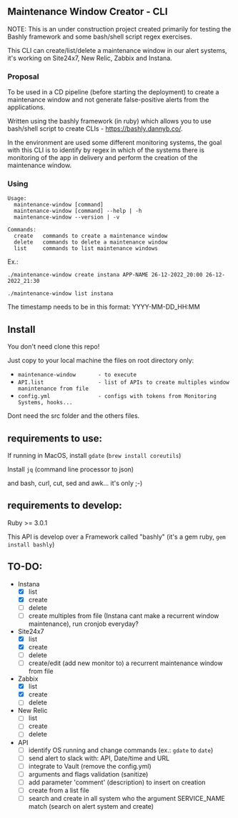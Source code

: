 ## Maintenance Window Creator - CLI

NOTE: This is an under construction project created primarily for testing the Bashly framework and some bash/shell script regex exercises.

This CLI can create/list/delete a maintenance window in our alert systems, it's working on Site24x7, New Relic, Zabbix and Instana.




### Proposal

To be used in a CD pipeline (before starting the deployment) to create a maintenance window and not generate false-positive alerts from the applications.

Written using the bashly framework (in ruby) which allows you to use bash/shell script to create CLIs - https://bashly.dannyb.co/.


In the environment are used some different monitoring systems, the goal with this CLI is to identify by regex in which of the systems there is monitoring of the app in delivery and perform the creation of the maintenance window.

### Using

```
Usage:
  maintenance-window [command]
  maintenance-window [command] --help | -h
  maintenance-window --version | -v

Commands:
  create   commands to create a maintenance window
  delete   commands to delete a maintenance window
  list     commands to list maintenance windows
```

Ex.:

```
./maintenance-window create instana APP-NAME 26-12-2022_20:00 26-12-2022_21:30

./maintenance-window list instana
```

The timestamp needs to be in this format: YYYY-MM-DD_HH:MM


## Install

You don't need clone this repo!

Just copy to your local machine the files on root directory only:

- `maintenance-window       - to execute`
- `API.list                 - list of APIs to create multiples window manintenance from file`
- `config.yml               - configs with tokens from Monitoring Systems, hooks...`


Dont need the src folder and the others files.

## requirements to use:
If running in MacOS, install `gdate` (`brew install coreutils`)

Install `jq` (command line processor to json)

and bash, curl, cut, sed and awk... it's only ;-)



## requirements to develop:
Ruby >= 3.0.1

This API is develop over a Framework called "bashly" (it's a gem ruby, `gem install bashly`)

## TO-DO:

- Instana
    - [x] list
    - [x] create
    - [ ] delete
    - [ ] create multiples from file (Instana cant make a recurrent window maintenance), run cronjob everyday?

- Site24x7
    - [x] list
    - [x] create
    - [ ] delete
    - [ ] create/edit (add new monitor to) a recurrent maintenance window from file

- Zabbix
    - [x] list
    - [x] create
    - [ ] delete

- New Relic
    - [ ] list
    - [ ] create
    - [ ] delete

- API
    - [ ] identify OS running and change commands (ex.: `gdate` to `date`)
    - [ ] send alert to slack with: API, Date/time and URL
    - [ ] integrate to Vault (remove the config.yml)
    - [ ] arguments and flags validation (sanitize)
    - [ ] add parameter 'comment' (description) to insert on creation
    - [ ] create from a list file
    - [ ] search and create in all system who the argument SERVICE_NAME match (search on alert system and create)
